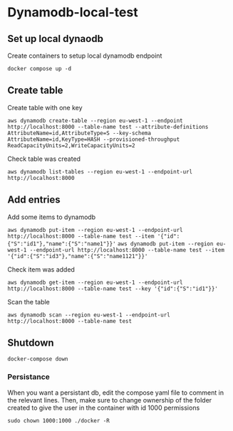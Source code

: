 # Dynamodb-local-test

## Set up local dynaodb
Create containers to setup local dynamodb endpoint

`docker compose up -d`

## Create table
Create table with one key

`aws dynamodb create-table --region eu-west-1 --endpoint http://localhost:8000 --table-name test --attribute-definitions AttributeName=id,AttributeType=S --key-schema AttributeName=id,KeyType=HASH --provisioned-throughput ReadCapacityUnits=2,WriteCapacityUnits=2`

Check table was created

`aws dynamodb list-tables --region eu-west-1 --endpoint-url http://localhost:8000`

## Add entries
Add some items to dynamodb

`aws dynamodb put-item --region eu-west-1 --endpoint-url http://localhost:8000 --table-name test --item '{"id":{"S":"id1"},"name":{"S":"name1"}}'`
`aws dynamodb put-item --region eu-west-1 --endpoint-url http://localhost:8000 --table-name test --item '{"id":{"S":"id3"},"name":{"S":"name1121"}}'`

Check item was added

`aws dynamodb get-item --region eu-west-1 --endpoint-url http://localhost:8000 --table-name test --key '{"id":{"S":"id1"}}'`

Scan the table

`aws dynamodb scan --region eu-west-1 --endpoint-url http://localhost:8000 --table-name test`

## Shutdown
`docker-compose down`

### Persistance
When you want a persistant db, edit the compose yaml file to comment in the relevant lines. Then, make sure to change ownership of the folder created to give the user in the container with id 1000 permissions

`sudo chown 1000:1000 ./docker -R`